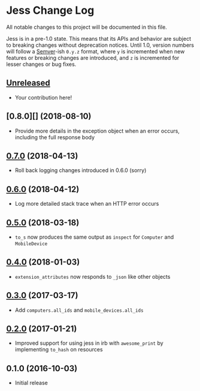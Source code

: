 # Jess Change Log

All notable changes to this project will be documented in this file.

Jess is in a pre-1.0 state. This means that its APIs and behavior are subject to breaking changes without deprecation notices. Until 1.0, version numbers will follow a [Semver][]-ish `0.y.z` format, where `y` is incremented when new features or breaking changes are introduced, and `z` is incremented for lesser changes or bug fixes.

## [Unreleased][]

* Your contribution here!

## [0.8.0][] (2018-08-10)

* Provide more details in the exception object when an error occurs, including the full response body

## [0.7.0][] (2018-04-13)

* Roll back logging changes introduced in 0.6.0 (sorry)

## [0.6.0][] (2018-04-12)

* Log more detailed stack trace when an HTTP error occurs

## [0.5.0][] (2018-03-18)

* `to_s` now produces the same output as `inspect` for `Computer` and `MobileDevice`

## [0.4.0][] (2018-01-03)

* `extension_attributes` now responds to `_json` like other objects

## [0.3.0][] (2017-03-17)

* Add `computers.all_ids` and `mobile_devices.all_ids`

## [0.2.0][] (2017-01-21)

* Improved support for using jess in irb with `awesome_print` by implementing `to_hash` on resources

## 0.1.0 (2016-10-03)

* Initial release

[Semver]: http://semver.org
[Unreleased]: https://github.com/mattbrictson/jess/compare/v0.7.0...HEAD
[0.7.0]: https://github.com/mattbrictson/jess/compare/v0.6.0...v0.7.0
[0.6.0]: https://github.com/mattbrictson/jess/compare/v0.5.0...v0.6.0
[0.5.0]: https://github.com/mattbrictson/jess/compare/v0.4.0...v0.5.0
[0.4.0]: https://github.com/mattbrictson/jess/compare/v0.3.0...v0.4.0
[0.3.0]: https://github.com/mattbrictson/jess/compare/v0.2.0...v0.3.0
[0.2.0]: https://github.com/mattbrictson/jess/compare/v0.1.0...v0.2.0
